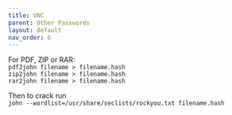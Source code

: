 ```yaml
---
title: VNC
parent: Other Passwords
layout: default
nav_order: 6
---
```


For PDF, ZIP or RAR:\
`pdf2john filename > filename.hash`\
`zip2john filename > filename.hash`\
`rar2john filename > filename.hash`

Then to crack run\
`john --wordlist=/usr/share/seclists/rockyou.txt filename.hash`